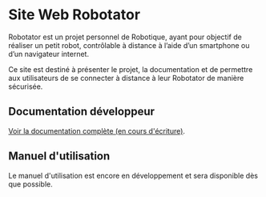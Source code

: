 # Site Web Robotator

Robotator est un projet personnel de Robotique, ayant pour objectif de réaliser un petit robot, contrôlable à distance à l’aide d’un smartphone ou d’un navigateur internet.

Ce site est destiné à présenter le projet, la documentation et de permettre aux utilisateurs de se connecter à distance à leur Robotator de manière sécurisée.

## Documentation développeur

[Voir la documentation complète (en cours d'écriture)](http://www.robotator.fr/documentation/documentation.html).

## Manuel d'utilisation

Le manuel d'utilisation est encore en développement et sera disponible dès que possible.
